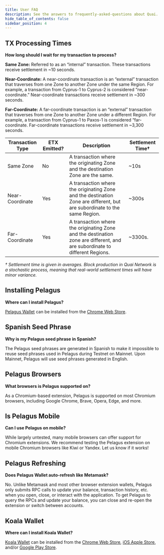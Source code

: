 ```yaml
---
title: User FAQ
description: See the answers to frequently-asked-questions about Quai.
hide_table_of_contents: false
sidebar_position: 4
---
```


## TX Processing Times

**How long should I wait for my transaction to process?**

**Same Zone:** Referred to as an “internal” transaction. These transactions receive settlement in ~10 seconds.

**Near-Coordinate:** A near-coordinate transaction is an “external” transaction that traverses from one Zone to another Zone under the same Region. For example, a transaction from Cyprus-1 to Cyprus-2 is considered “near-coordinate.” Near-coordinate transactions receive settlement in ~300 seconds.

**Far-Coordinate:** A far-coordinate transaction is an “external” transaction that traverses from one Zone to another Zone under a different Region. For example, a transaction from Cyprus-1 to Paxos-1 is considered “far-coordinate. Far-coordinate transactions receive settlement in ~3,300 seconds.

| Transaction Type| ETX Emitted? | Description                                                                                                               | Settlement Time† |
| --------------- | ------------ | ------------------------------------------------------------------------------------------------------------------------- | ---------------- |
| Same Zone       | No           | A transaction where the originating Zone and the destination Zone are the same.                                           | ~10s             |
| Near-Coordinate | Yes          | A transaction where the originating Zone and the destination Zone are different, but are subordinate to the same Region.  | ~300s            |
| Far-Coordinate  | Yes          | A transaction where the originating Zone and the destination zone are different, and are subordinate to different Regions.| ~3300s.          |

*† Settlement time is given in averages. Block production in Quai Network is a stochastic process, meaning that real-world settlement times will have minor variance.*

## Installing Pelagus

**Where can I install Pelagus?**

[Pelagus Wallet](https://pelaguswallet.io/) can be installed from the [Chrome Web Store](https://chrome.google.com/webstore/detail/pelagus/gaegollnpijhedifeeeepdoffkgfcmbc).

## Spanish Seed Phrase

**Why is my Pelagus seed phrase in Spanish?**

The Pelagus seed phrases are generated in Spanish to make it impossible to reuse seed phrases used in Pelagus during Testnet on Mainnet. Upon Mainnet, Pelagus will use seed phrases generated in English.

## Pelagus Browsers

**What browsers is Pelagus supported on?**

As a Chromium-based extension, Pelagus is supported on most Chromium browsers, including Google Chrome, Brave, Opera, Edge, and more.

## Is Pelagus Mobile

**Can I use Pelagus on mobile?**

While largely untested, many mobile browsers can offer support for Chromium extensions. We recommend testing the Pelagus extension on mobile Chromium browsers like Kiwi or Yandex. Let us know if it works!

## Pelagus Refreshing

**Does Pelagus Wallet auto-refresh like Metamask?**

No. Unlike Metamask and most other browser extension wallets, Pelagus only submits RPC calls to update your balance, transaction history, etc. when you open, close, or interact with the application. To get Pelagus to query the RPCs and update your balance, you can close and re-open the extension or switch between accounts.

## Koala Wallet

**Where can I install Koala Wallet?**

[Koala Wallet](https://koalawallet.io/) can be installed from the [Chrome Web Store](https://chrome.google.com/webstore/detail/koala-wallet/lnnnmfcpbkafcpgdilckhmhbkkbpkmid), [iOS Apple Store](https://apps.apple.com/us/app/koala-wallet/id1627486259), and/or [Google Play Store](https://play.google.com/store/apps/details?id=com.eucalyptuslabs.kowallet).